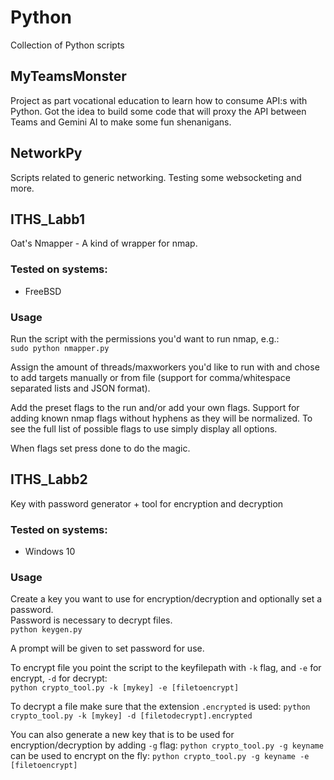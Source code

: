 # Python
Collection of Python scripts

## MyTeamsMonster
Project as part vocational education to learn how to consume API:s with Python.
Got the idea to build some code that will proxy the API between Teams and Gemini AI
to make some fun shenanigans.

## NetworkPy
Scripts related to generic networking. Testing some websocketing and more.

## ITHS_Labb1
Oat's Nmapper - A kind of wrapper for nmap.

### Tested on systems:
* FreeBSD

### Usage
Run the script with the permissions you'd want to run nmap, e.g.:<br/>
`sudo python nmapper.py`<br/>

Assign the amount of threads/maxworkers you'd like to run with
and chose to add targets manually or from file (support for comma/whitespace separated lists and JSON format).

Add the preset flags to the run and/or add your own flags.
Support for adding known nmap flags without hyphens as they will be normalized.
To see the full list of possible flags to use simply display all options.

When flags set press done to do the magic.

## ITHS_Labb2
Key with password generator + tool for encryption and decryption

### Tested on systems:
* Windows 10

### Usage
Create a key you want to use for encryption/decryption and optionally set a password. <br/>
Password is necessary to decrypt files. <br/>
`python keygen.py` <br/>

A prompt will be given to set password for use.

To encrypt file you point the script to the keyfilepath with `-k` flag,
and `-e` for encrypt, `-d` for decrypt: <br/>
`python crypto_tool.py -k [mykey] -e [filetoencrypt]` <br/>

To decrypt a file make sure that the extension `.encrypted` is used:
`python crypto_tool.py -k [mykey] -d [filetodecrypt].encrypted` <br/>

You can also generate a new key that is to be used for encryption/decryption by adding `-g` flag:
`python crypto_tool.py -g keyname` <br/>
can be used to encrypt on the fly:
`python crypto_tool.py -g keyname -e [filetoencrypt]`
